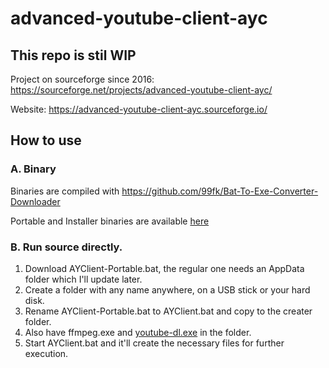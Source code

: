 # advanced-youtube-client-ayc
## This repo is stil WIP

Project on sourceforge since 2016: https://sourceforge.net/projects/advanced-youtube-client-ayc/

Website: https://advanced-youtube-client-ayc.sourceforge.io/

## How to use

### A. Binary

Binaries are compiled with https://github.com/99fk/Bat-To-Exe-Converter-Downloader

Portable and Installer binaries are available [here](https://advanced-youtube-client-ayc.sourceforge.io)

### B. Run source directly.

1. Download AYClient-Portable.bat, the regular one needs an AppData folder which I'll update later.
2. Create a folder with any name anywhere, on a USB stick or your hard disk.
3. Rename AYClient-Portable.bat to AYClient.bat and copy to the creater folder.
4. Also have ffmpeg.exe and [youtube-dl.exe](https://youtube-dl.org) in the folder.
5. Start AYClient.bat and it'll create the necessary files for further execution.
